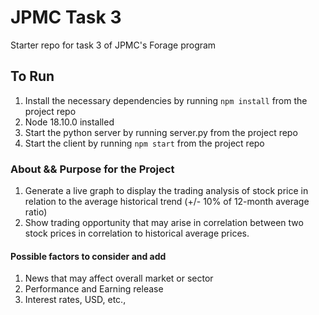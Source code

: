 # JPMC Task 3
Starter repo for task 3 of JPMC's Forage program

## To Run
1.  Install the necessary dependencies by running `npm install` from the project repo
2.  Node 18.10.0 installed
3.  Start the python server by running server.py from the project repo
4.  Start the client by running `npm start` from the project repo

### About && Purpose for the Project
1.  Generate a live graph to display the trading analysis of stock price in relation to the average historical trend (+/- 10% of 12-month average ratio)
2.  Show trading opportunity that may arise in correlation between two stock prices in correlation to historical average prices.

#### Possible factors to consider and add
1.  News that may affect overall market or sector
2.  Performance and Earning release
3.  Interest rates, USD, etc., 
